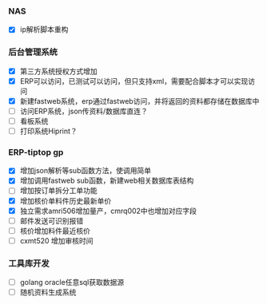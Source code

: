 ### NAS
- [x] ip解析脚本重构

### 后台管理系统
- [x] 第三方系统授权方式增加
- [x] ERP可以访问，已测试可以访问，但只支持xml，需要配合脚本才可以实现访问
- [x] 新建fastweb系统，erp通过fastweb访问，并将返回的资料都存储在数据库中
- [ ] 访问ERP系统，json传资料/数据库直连？
- [ ] 看板系统
- [ ] 打印系统Hiprint？

### ERP-tiptop gp
- [x] 增加json解析等sub函数方法，使调用简单
- [x] 增加调用fastweb sub函数，新建web相关数据库表结构
- [ ] 增加按订单拆分工单功能
- [x] 增加核价单料件历史最新单价
- [x] 独立需求amri506增加量产，cmrq002中也增加对应字段
- [ ] 邮件发送可识别报错
- [ ] 核价增加料件最近核价
- [ ] cxmt520 增加审核时间

### 工具库开发
- [ ] golang oracle任意sql获取数据源
- [ ] 随机资料生成系统
